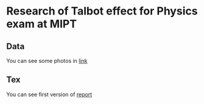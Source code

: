# Research of Talbot effect for Physics exam at MIPT

## Data
You can see some photos in [link][]

## Tex
You can see first version of [report][]



[link]: https://drive.google.com/open?id=0B4k8PxjcBeeuMkFvQUJCbzRnWTQ
[report]: ./tex/talbot-effect.pdf